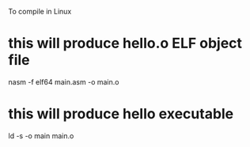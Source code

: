 To compile in Linux
# this will produce hello.o ELF object file
nasm -f elf64 main.asm -o main.o
# this will produce hello executable
ld -s -o main main.o
